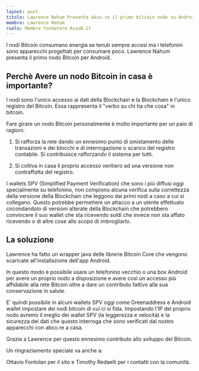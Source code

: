 ```yaml
---
layout: post
titolo: Lawrence Nahum Presenta abco.re il primo bitcoin node su Android
membro: Lawrence Nahum
ruolo: Membro fondatore AssoB.it
---
```

I nodi Bitcoin consumano energia se tenuti sempre accesi ma i telefonini
sono apparecchi progettati per consumare poco. Lawrence Nahum presenta il 
primo nodo Bitcoin per Android.
<!-- more -->

## Perchè Avere un nodo Bitcoin in casa è importante?

I nodi sono l'unico accesso ai dati della Blockchain e la Blockchain è 
l'unico registro del Bitcoin. Essa rappresenta il "verbo su chi ha che
cosa" in bitcoin.

Fare girare un nodo Bitcoin personalmente è molto importante per un paio 
di ragioni:

1. Si rafforza la rete dando un ennesimo punto di smistamento delle 
transazioni e dei blocchi e di interrogazione o scarico del registro 
contabile. Si contribuisce rafforzando il sistema per tutti.

2. Si coltiva in casa il proprio accesso veritiero ad una versione non
contraffatta del registro. 

I wallets SPV (Simplified Payment Verification) che sono i più diffusi
oggi specialmente su telefonino, non compiono alcuna verifica sulla correttezza
della versione della Blockchain che leggono dai primi nodi a caso a cui
si collegano. Questo potrebbe permettere un attacco a un utente effettuato 
circondandolo di versioni alterate della Blockchain che potrebbero convincere il suo
wallet che sta ricevendo soldi che invece non sta affato ricevendo o di altre cose
allo scopo di imbrogliarlo.

## La soluzione
Lawrence ha fatto un wrapper java delle librerie Bitcoin Core che vengono scaricate 
all'installazione dell'app Android.

In questo modo è possibile usare un telefonino vecchio o una box Android per avere 
un proprio nodo a disposizione e avere così un accesso più affidabile alla rete Bitcoin
oltre a dare un contributo fattivo alla sua conservazione in salute.

E' quindi possibile in alcuni wallets SPV oggi come Greenaddress e Android wallet impostare
dei nodi bitcoin di cui ci si fida. Impostando l'IP del proprio nodo avremo il meglio dei
wallet SPV (la leggerezza e velocità) e la sicurezza dei dati che questo interroga che
sono verificati dal nostro apparecchi con abco.re a casa.

Grazie a Lawrence per questo ennesimo contributo allo sviluppo del Bitcoin.

Un ringraziamento speciale va anche a:

Ottavio Fontolan per il sito e Timothy Redaelli per i contatti con la comunità.

